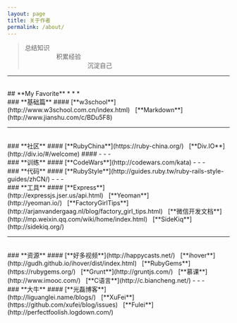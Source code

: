 ```yaml
---
layout: page
title: 关于作者
permalink: /about/
---
```


> 总结知识
> <br>
> &nbsp;&nbsp;&nbsp;&nbsp;&nbsp;&nbsp;&nbsp;&nbsp;&nbsp;&nbsp;&nbsp;&nbsp;&nbsp;&nbsp;&nbsp;&nbsp;&nbsp;&nbsp;积累经验
> <br>
> &nbsp;&nbsp;&nbsp;&nbsp;&nbsp;&nbsp;&nbsp;&nbsp;&nbsp;&nbsp;&nbsp;&nbsp;&nbsp;&nbsp;&nbsp;&nbsp;&nbsp;&nbsp;&nbsp;&nbsp;&nbsp;&nbsp;&nbsp;&nbsp;&nbsp;&nbsp;&nbsp;&nbsp;&nbsp;&nbsp;&nbsp;&nbsp;&nbsp;&nbsp;&nbsp;&nbsp;沉淀自己

- - -
<br>
## **My Favorite**
* * *
<br/>
### **基础篇**
#### [**w3school**](http://www.w3school.com.cn/index.html)&nbsp;&nbsp;&nbsp;[**Markdown**](http://www.jianshu.com/c/BDu5F8)

- - -
<br/>
### **社区**
#### [**RubyChina**](https://ruby-china.org/)&nbsp;&nbsp;&nbsp;[**Div.IO**](http://div.io/#/welcome)
#### 
- - -
<br/>
### **训练**
#### [**CodeWars**](http://codewars.com/kata)
- - -
<br/>
### **代码**
#### [**RubyStyle**](http://guides.ruby.tw/ruby-rails-style-guides/zhCN/)
- - -
<br/>
### **工具**
#### [**Express**](http://expressjs.jser.us/api.html)&nbsp;&nbsp;&nbsp;[**Yeoman**](http://yeoman.io/)&nbsp;&nbsp;&nbsp;[**FactoryGirlTips**](http://arjanvandergaag.nl/blog/factory_girl_tips.html)&nbsp;&nbsp;&nbsp;[**微信开发文档**](http://mp.weixin.qq.com/wiki/home/index.html)&nbsp;&nbsp;&nbsp;[**SideKiq**](http://sidekiq.org/)

- - -
<br/>
### **资源**
#### [**好多视频**](http://happycasts.net/)&nbsp;&nbsp;&nbsp;[**ihover**](http://gudh.github.io/ihover/dist/index.html)&nbsp;&nbsp;&nbsp;[**RubyGems**](https://rubygems.org/)&nbsp;&nbsp;&nbsp;[**Grunt**](http://gruntjs.com/)&nbsp;&nbsp;&nbsp;[**慕课**](http://www.imooc.com/)&nbsp;&nbsp;&nbsp;[**C语言**](http://c.biancheng.net/)
- - -
<br/>
### **大牛**
#### [**光磊博客**](http://liguanglei.name/blogs/)&nbsp;&nbsp;&nbsp;[**XuFei**](https://github.com/xufei/blog/issues)&nbsp;&nbsp;&nbsp;[**Fulei**](http://perfectfoolish.logdown.com/)

